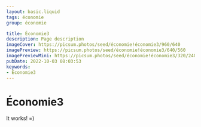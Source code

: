 ```yaml
---
layout: basic.liquid
tags: économie
group: économie

title: Économie3
description: Page description
imageCover: https://picsum.photos/seed/économie!économie3/960/640
imagePreview: https://picsum.photos/seed/économie!économie3/640/560
imagePreviewMini: https://picsum.photos/seed/économie!économie3/320/240
pubDate: 2022-10-03 08:03:53
keywords:
- Économie3
---
```


# Économie3

It works! =)
